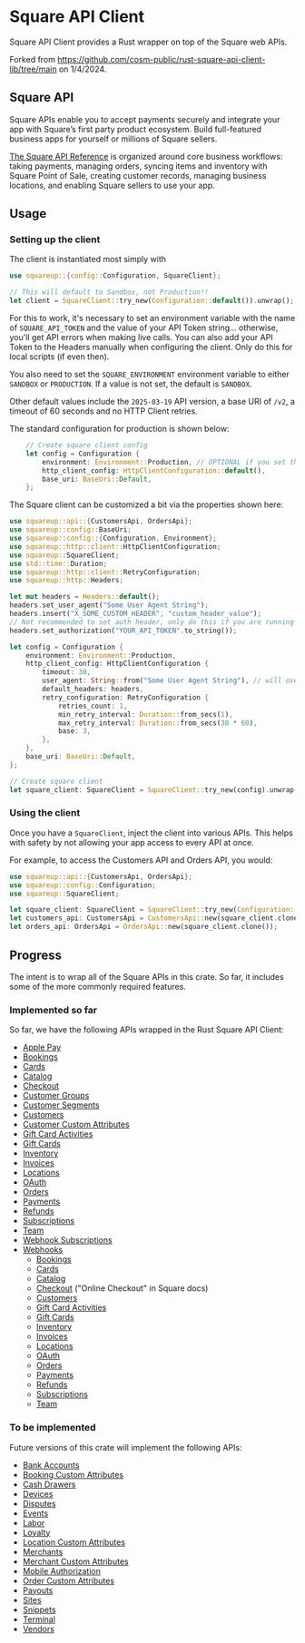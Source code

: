 # Square API Client

Square API Client provides a Rust wrapper on top of the Square web APIs.

Forked from https://github.com/cosm-public/rust-square-api-client-lib/tree/main on 1/4/2024.

## Square API

Square APIs enable you to accept payments securely and integrate your app with Square’s first party
product ecosystem. Build full-featured business apps for yourself or millions of Square sellers.

[The Square API Reference](https://developer.squareup.com/reference/square) is organized around core
business workflows: taking payments, managing orders, syncing items and inventory with Square Point
of Sale, creating customer records, managing business locations, and enabling Square sellers to use
your app.

## Usage

### Setting up the client

The client is instantiated most simply with
```rust
use squareup::{config::Configuration, SquareClient};

// This will default to Sandbox, not Production!!
let client = SquareClient::try_new(Configuration::default()).unwrap();
```

For this to work, it's necessary to set an environment variable with the name of `SQUARE_API_TOKEN`
and the value of your API Token string... otherwise, you'll get API errors when making live calls.
You can also add your API Token to the Headers manually when configuring the client. Only do this
for local scripts (if even then).

You also need to set the `SQUARE_ENVIRONMENT` environment variable to either `SANDBOX` or `PRODUCTION`.
If a value is not set, the default is `SANDBOX`.

Other default values include the `2025-03-19` API version, a base URI of `/v2`, a timeout of 60 seconds and no HTTP Client retries.


The standard configuration for production is shown below:
```rust
    // Create square client config
    let config = Configuration {
        environment: Environment::Production, // OPTIONAL if you set the SQUARE_ENVIRONMENT env var
        http_client_config: HttpClientConfiguration::default(),
        base_uri: BaseUri::Default,
    };
```

The Square client can be customized a bit via the properties shown here:
```rust
use squareup::api::{CustomersApi, OrdersApi};
use squareup::config::BaseUri;
use squareup::config::{Configuration, Environment};
use squareup::http::client::HttpClientConfiguration;
use squareup::SquareClient;
use std::time::Duration;
use squareup::http::client::RetryConfiguration;
use squareup::http::Headers;

let mut headers = Headers::default();
headers.set_user_agent("Some User Agent String");
headers.insert("X_SOME_CUSTOM_HEADER", "custom_header_value");
// Not recommended to set auth header, only do this if you are running local scripts
headers.set_authorization("YOUR_API_TOKEN".to_string());

let config = Configuration {
    environment: Environment::Production,
    http_client_config: HttpClientConfiguration {
        timeout: 30,
        user_agent: String::from("Some User Agent String"), // will override what's in headers
        default_headers: headers,
        retry_configuration: RetryConfiguration {
            retries_count: 1,
            min_retry_interval: Duration::from_secs(1),
            max_retry_interval: Duration::from_secs(30 * 60),
            base: 3,
        },
    },
    base_uri: BaseUri::Default,
};

// Create square client
let square_client: SquareClient = SquareClient::try_new(config).unwrap();
```

### Using the client

Once you have a `SquareClient`, inject the client into various APIs. This helps with safety
by not allowing your app access to every API at once.

For example, to access the Customers API and Orders API, you would:
```rust
use squareup::api::{CustomersApi, OrdersApi};
use squareup::config::Configuration;
use squareup::SquareClient;

let square_client: SquareClient = SquareClient::try_new(Configuration::default()).unwrap();
let customers_api: CustomersApi = CustomersApi::new(square_client.clone());
let orders_api: OrdersApi = OrdersApi::new(square_client.clone());
```

## Progress

The intent is to wrap all of the Square APIs in this crate. So far, it includes some of the more
commonly required features.

### Implemented so far

So far, we have the following APIs wrapped in the Rust Square API Client:
- [Apple Pay](https://developer.squareup.com/reference/square/apple-pay-api)
- [Bookings](https://developer.squareup.com/reference/square/bookings-api)
- [Cards](https://developer.squareup.com/reference/square/cards-api)
- [Catalog](https://developer.squareup.com/reference/square/catalog-api)
- [Checkout](https://developer.squareup.com/reference/square/checkout-api)
- [Customer Groups](https://developer.squareup.com/reference/square/customer-groups-api)
- [Customer Segments](https://developer.squareup.com/reference/square/customer-segments-api)
- [Customers](https://developer.squareup.com/reference/square/customers-api)
- [Customer Custom Attributes](https://developer.squareup.com/reference/square/customer-custom-attributes-api)
- [Gift Card Activities](https://developer.squareup.com/reference/square/gift-card-activities-api)
- [Gift Cards](https://developer.squareup.com/reference/square/gift-cards-api)
- [Inventory](https://developer.squareup.com/reference/square/inventory-api)
- [Invoices](https://developer.squareup.com/reference/square/invoices-api)
- [Locations](https://developer.squareup.com/reference/square/locations-api)
- [OAuth](https://developer.squareup.com/reference/square/oauth-api)
- [Orders](https://developer.squareup.com/reference/square/orders-api)
- [Payments](https://developer.squareup.com/reference/square/payments-api)
- [Refunds](https://developer.squareup.com/reference/square/refunds-api)
- [Subscriptions](https://developer.squareup.com/reference/square/subscriptions-api)
- [Team](https://developer.squareup.com/reference/square/team-api)
- [Webhook Subscriptions](https://developer.squareup.com/reference/square/webhook-subscriptions-api)
- [Webhooks](https://developer.squareup.com/reference/square/webhooks)
  - [Bookings](https://developer.squareup.com/reference/square/bookings-api/webhooks)
  - [Cards](https://developer.squareup.com/reference/square/cards-api/webhooks)
  - [Catalog](https://developer.squareup.com/reference/square/catalog-api/webhooks)
  - [Checkout](https://developer.squareup.com/reference/square/checkout-api/webhooks) ("Online Checkout" in Square docs)
  - [Customers](https://developer.squareup.com/reference/square/customers-api/webhooks)
  - [Gift Card Activities](https://developer.squareup.com/reference/square/gift-cards-api/webhooks)
  - [Gift Cards](https://developer.squareup.com/reference/square/gift-card-activities-api)
  - [Inventory](https://developer.squareup.com/reference/square/inventory-api/webhooks)
  - [Invoices](https://developer.squareup.com/reference/square/invoices-api/webhooks)
  - [Locations](https://developer.squareup.com/reference/square/locations-api/webhooks)
  - [OAuth](https://developer.squareup.com/reference/square/o-auth-api/webhooks)
  - [Orders](https://developer.squareup.com/reference/square/orders-api/webhooks)
  - [Payments](https://developer.squareup.com/reference/square/payments-api/webhooks)
  - [Refunds](https://developer.squareup.com/reference/square/refunds-api/webhooks)
  - [Subscriptions](https://developer.squareup.com/reference/square/subscriptions-api/webhooks)
  - [Team](https://developer.squareup.com/reference/square/team-api/webhooks)


### To be implemented

Future versions of this crate will implement the following APIs:
- [Bank Accounts](https://developer.squareup.com/reference/square/bank-accounts-api)
- [Booking Custom Attributes](https://developer.squareup.com/reference/square/booking-custom-attributes-api)
- [Cash Drawers](https://developer.squareup.com/reference/square/cash-drawers-api)
- [Devices](https://developer.squareup.com/reference/square/devices-api)
- [Disputes](https://developer.squareup.com/reference/square/disputes-api)
- [Events](https://developer.squareup.com/reference/square/events-api)
- [Labor](https://developer.squareup.com/reference/square/labor-api)
- [Loyalty](https://developer.squareup.com/reference/square/loyalty-api)
- [Location Custom Attributes](https://developer.squareup.com/reference/square/location-custom-attributes-api)
- [Merchants](https://developer.squareup.com/reference/square/merchants-api)
- [Merchant Custom Attributes](https://developer.squareup.com/reference/square/merchant-custom-attributes-api)
- [Mobile Authorization](https://developer.squareup.com/reference/square/mobile-authorization-api)
- [Order Custom Attributes](https://developer.squareup.com/reference/square/order-custom-attributes-api)
- [Payouts](https://developer.squareup.com/reference/square/payouts-api)
- [Sites](https://developer.squareup.com/reference/square/sites-api)
- [Snippets](https://developer.squareup.com/reference/square/snippets-api)
- [Terminal](https://developer.squareup.com/reference/square/terminal-api)
- [Vendors](https://developer.squareup.com/reference/square/vendors-api)
